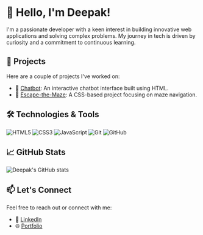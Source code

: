 # 👋 Hello, I'm Deepak!

I'm a passionate developer with a keen interest in building innovative web applications and solving complex problems. My journey in tech is driven by curiosity and a commitment to continuous learning.

## 🚀 Projects

Here are a couple of projects I've worked on:

- 🔹 [Chatbot](https://github.com/deepak227890/Chatbot): An interactive chatbot interface built using HTML.
- 🔹 [Escape-the-Maze](https://github.com/deepak227890/Escape-the-Maze): A CSS-based project focusing on maze navigation.

## 🛠️ Technologies & Tools

![HTML5](https://img.shields.io/badge/HTML5-E34F26?style=flat&logo=html5&logoColor=white)
![CSS3](https://img.shields.io/badge/CSS3-1572B6?style=flat&logo=css3&logoColor=white)
![JavaScript](https://img.shields.io/badge/JavaScript-F7DF1E?style=flat&logo=javascript&logoColor=black)
![Git](https://img.shields.io/badge/Git-F05032?style=flat&logo=git&logoColor=white)
![GitHub](https://img.shields.io/badge/GitHub-181717?style=flat&logo=github&logoColor=white)

## 📈 GitHub Stats

![Deepak's GitHub stats](https://github-readme-stats.vercel.app/api?username=deepak227890&show_icons=true&theme=radical)

## 📫 Let's Connect

Feel free to reach out or connect with me:

- 💼 [LinkedIn](https://www.linkedin.com/in/deepak-sharma-725a56220/)
- 🌐 [Portfolio](https://deepaktech.netlify.app/)

